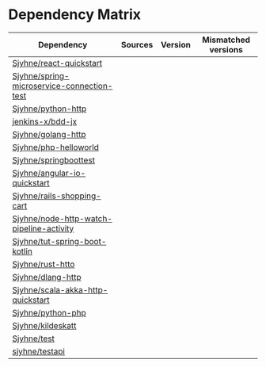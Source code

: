 # Dependency Matrix

Dependency | Sources | Version | Mismatched versions
---------- | ------- | ------- | -------------------
[Sjyhne/react-quickstart](https://github.com/Sjyhne/react-quickstart.git) |  | []() | 
[Sjyhne/spring-microservice-connection-test](https://github.com/Sjyhne/spring-microservice-connection-test.git) |  | []() | 
[Sjyhne/python-http](https://github.com/Sjyhne/python-http.git) |  | []() | 
[jenkins-x/bdd-jx](https://github.com/jenkins-x/bdd-jx.git) |  | []() | 
[Sjyhne/golang-http](https://github.com/Sjyhne/golang-http.git) |  | []() | 
[Sjyhne/php-helloworld](https://github.com/Sjyhne/php-helloworld.git) |  | []() | 
[Sjyhne/springboottest](https://github.com/Sjyhne/springboottest.git) |  | []() | 
[Sjyhne/angular-io-quickstart](https://github.com/Sjyhne/angular-io-quickstart.git) |  | []() | 
[Sjyhne/rails-shopping-cart](https://github.com/Sjyhne/rails-shopping-cart.git) |  | []() | 
[Sjyhne/node-http-watch-pipeline-activity](https://github.com/Sjyhne/node-http-watch-pipeline-activity.git) |  | []() | 
[Sjyhne/tut-spring-boot-kotlin](https://github.com/Sjyhne/tut-spring-boot-kotlin.git) |  | []() | 
[Sjyhne/rust-htto](https://github.com/Sjyhne/rust-htto.git) |  | []() | 
[Sjyhne/dlang-http](https://github.com/Sjyhne/dlang-http.git) |  | []() | 
[Sjyhne/scala-akka-http-quickstart](https://github.com/Sjyhne/scala-akka-http-quickstart.git) |  | []() | 
[Sjyhne/python-php](https://github.com/Sjyhne/python-php.git) |  | []() | 
[Sjyhne/kildeskatt](https://github.com/Sjyhne/kildeskatt.git) |  | []() | 
[Sjyhne/test](https://github.com/Sjyhne/test.git) |  | []() | 
[sjyhne/testapi](https://github.com/sjyhne/testapi.git) |  | []() | 

